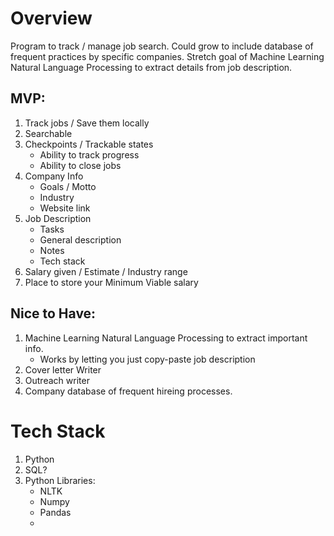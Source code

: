 # Overview

Program to track / manage job search. Could grow to include database of frequent practices by specific companies. Stretch goal of Machine Learning Natural Language Processing to extract details from job description.

## MVP:

1. Track jobs / Save them locally
2. Searchable
3. Checkpoints / Trackable states
    - Ability to track progress
    - Ability to close jobs
3. Company Info
    - Goals / Motto
    - Industry
    - Website link
4. Job Description
    - Tasks
    - General description
    - Notes
    - Tech stack
5. Salary given / Estimate / Industry range
6. Place to store your Minimum Viable salary

## Nice to Have:

1. Machine Learning Natural Language Processing to extract important info.
    - Works by letting you just copy-paste job description
2. Cover letter Writer
3. Outreach writer
4. Company database of frequent hireing processes.


# Tech Stack

1. Python
2. SQL?
3. Python Libraries:
    - NLTK
    - Numpy
    - Pandas
    - 